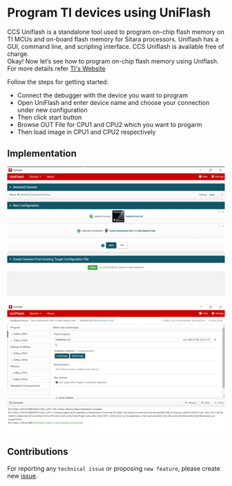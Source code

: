 # Program TI devices using UniFlash
CCS Uniflash is a standalone tool used to program on-chip flash memory on TI MCUs and on-board flash memory for Sitara processors. Uniflash has a GUI, command line, and scripting interface. CCS Uniflash is available free of charge.<br>
Okay! Now let’s see how to program on-chip flash memory using Uniflash.<br>
For more details refer [TI's Website](https://www.ti.com/tool/UNIFLASH)

Follow the steps for getting started:
* Connect the debugger with the device you want to program
* Open UniFlash and enter device name and choose your connection under new configuration
* Then click start button
* Browse OUT File for CPU1 and CPU2 which you want to progarm
* Then load image in CPU1 and CPU2 respectively

## Implementation
![Alt text](Images/UniFlashConfig.png?raw=true "Title")<br><br>
![Alt text](Images/DebugUniFlash.png?raw=true "Title")
## Contributions
For reporting any ```technical issue``` or proposing ```new feature```, please create new [issue](https://docs.github.com/en/issues/tracking-your-work-with-issues/creating-an-issue).



